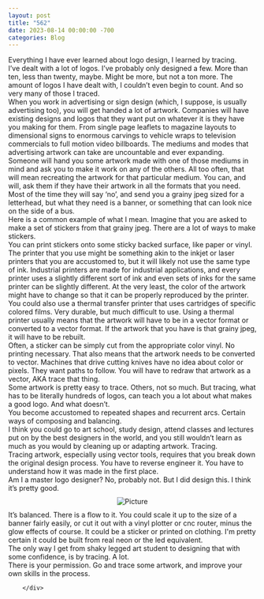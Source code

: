 ```yaml
---
layout: post
title: "562"
date: 2023-08-14 00:00:00 -700
categories: Blog
---
```


<div class="blog-content">
				<div class="paragraph">&#8203;<span><span>Everything I have ever learned about logo design, I learned by tracing.&nbsp;</span></span><br><span><span>I&rsquo;ve dealt with a lot of logos. I&rsquo;ve probably only designed a few. More than ten, less than twenty, maybe. Might be more, but not a ton more. The amount of logos I have dealt with, I couldn&rsquo;t even begin to count. And so very many of those I traced.</span></span><br><span><span>When you work in advertising or sign design (which, I suppose, is usually advertising too), you will get handed a lot of artwork. Companies will have existing designs and logos that they want put on whatever it is they have you making for them. From single page leaflets to magazine layouts to dimensional signs to enormous carvings to vehicle wraps to television commercials to full motion video billboards. The mediums and modes that advertising artwork can take are uncountable and ever expanding. Someone will hand you some artwork made with one of those mediums in mind and ask you to make it work on any of the others. All too often, that will mean recreating the artwork for that particular medium. You can, and will, ask them if they have their artwork in all the formats that you need. Most of the time they will say &lsquo;no&rsquo;, and send you a grainy jpeg sized for a letterhead, but what they need is a banner, or something that can look nice on the side of a bus.</span></span><br><span><span>Here is a common example of what I mean. Imagine that you are asked to make a set of stickers from that grainy jpeg. There are a lot of ways to make stickers.&nbsp;</span></span><br><span><span>You can print stickers onto some sticky backed surface, like paper or vinyl. The printer that you use might be something akin to the inkjet or laser printers that you are accustomed to, but it will likely not use the same type of ink. Industrial printers are made for industrial applications, and every printer uses a slightly different sort of ink and even sets of inks for the same printer can be slightly different. At the very least, the color of the artwork might have to change so that it can be properly reproduced by the printer.&nbsp;</span></span><br><span><span>You could also use a thermal transfer printer that uses cartridges of specific colored films. Very durable, but much difficult to use. Using a thermal printer usually means that the artwork will have to be in a vector format or converted to a vector format. If the artwork that you have is that grainy jpeg, it will have to be rebuilt.&nbsp;</span></span><br><span><span>Often, a sticker can be simply cut from the appropriate color vinyl. No printing necessary. That also means that the artwork needs to be converted to vector. Machines that drive cutting knives have no idea about color or pixels. They want paths to follow. You will have to redraw that artwork as a vector, AKA trace that thing.</span></span><br><span><span>Some artwork is pretty easy to trace. Others, not so much. But tracing, what has to be literally hundreds of logos, can teach you a lot about what makes a good logo. And what doesn&rsquo;t.</span></span><br><span><span>You become accustomed to repeated shapes and recurrent arcs. Certain ways of composing and balancing.</span></span><br><span><span>I think you could go to art school, study design, attend classes and lectures put on by the best designers in the world, and you still wouldn&rsquo;t learn as much as you would by cleaning up or adapting artwork. Tracing.</span></span><br><span><span>Tracing artwork, especially using vector tools, requires that you break down the original design process. You have to reverse engineer it. You have to understand how it was made in the first place.</span></span><br><span><span>Am I a master logo designer? No, probably not. But I did design this. I think it&rsquo;s pretty good.</span></span><br></div>  <div><div class="wsite-image wsite-image-border-none " style="padding-top:10px;padding-bottom:10px;margin-left:0;margin-right:0;text-align:center"> <a> <img src="/uploads/screenshot-2023-08-14-114658_orig.png" alt="Picture" style="width:auto;max-width:100%"> </a> <div style="display:block;font-size:90%"></div> </div></div>  <div class="paragraph"><span>It&rsquo;s balanced. There is a flow to it. You could scale it up to the size of a banner fairly easily, or cut it out with a vinyl plotter or cnc router, minus the glow effects of course. It could be a sticker or printed on clothing. I'm pretty certain it could be built from real neon or the led equivalent.</span><br><span>The only way I get from shaky legged art student to designing that with some confidence, is by tracing. A lot.</span><br><span>There is your permission. Go and trace some artwork, and improve your own skills in the process.&nbsp;</span></div>

		</div>
        